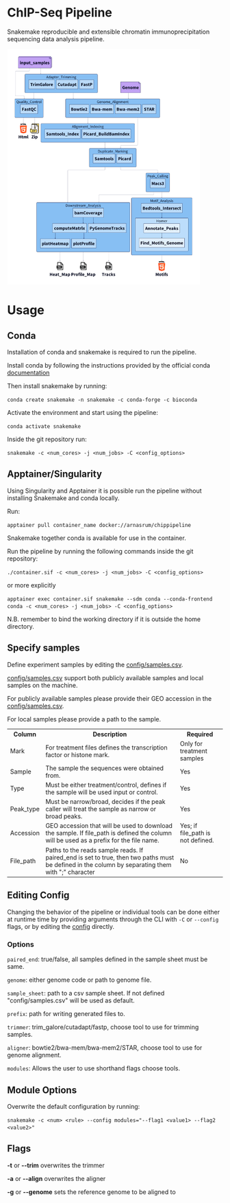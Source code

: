 # ChIP-Seq Pipeline

Snakemake reproducible and extensible chromatin immunoprecipitation sequencing data analysis pipeline.

<img alt="pipeline flowchart" src="docs/images/flow.png" width="450" height="550">


# Usage

## Conda

Installation of conda and snakemake is required to run the pipeline. 

Install conda by following the instructions provided by the official conda [documentation](https://docs.conda.io/projects/conda/en/stable/user-guide/install/index.html)

Then install snakemake by running:

`conda create snakemake -n snakemake -c conda-forge -c bioconda`

Activate the environment and start using the pipeline:

`conda activate snakemake`

Inside the git repository run:

`snakemake -c <num_cores> -j <num_jobs> -C <config_options>`

## Apptainer/Singularity

Using Singularity and Apptainer it is possible run the pipeline without installing Snakemake and conda locally.

Run:

`apptainer pull container_name docker://arnasrum/chippipeline`

Snakemake together conda is available for use in the container.

Run the pipeline by running the following commands inside the git repository:

`./container.sif -c <num_cores> -j <num_jobs> -C <config_options>`

or more explicitly

`apptainer exec container.sif snakemake --sdm conda --conda-frontend conda -c <num_cores> -j <num_jobs> -C <config_options>`

N.B. remember to bind the working directory if it is outside the home directory.




## Specify samples 

Define experiment samples by editing the [config/samples.csv](./config/samples.csv). 

[config/samples.csv](./config/samples.csv) support both publicly available samples and local samples on the machine.

For publicly available samples please provide their GEO accession in the [config/samples.csv](./config/samples.csv).

For local samples please provide a path to the sample. 

<table>
    <th>Column</th>
    <th>Description</th>
    <th>Required</th>
    <tr>
        <td>Mark</td>
        <td>For treatment files defines the transcription factor or histone mark.</td>
        <td>Only for treatment samples</td>
    </tr>
    <tr>
        <td>Sample</td>
        <td>The sample the sequences were obtained from.</td>
        <td>Yes</td>
    </tr>
    <tr>
        <td>Type</td>
        <td>Must be either treatment/control, defines if the sample will be used input or control.</td> 
        <td>Yes</td>
    </tr>
    <tr>
        <td>Peak_type</td>
        <td>Must be narrow/broad, decides if the peak caller will treat the sample as narrow or broad peaks.</td>
        <td>Yes</td>
    </tr>
    <tr>
        <td>Accession</td>
        <td>GEO accession that will be used to download the sample. If file_path is defined the column will be used as a prefix for the file name.</td>
        <td>Yes; if file_path is not defined.</td>
    </tr>    
    <tr>
        <td>File_path</td>
        <td>Paths to the reads sample reads. If paired_end is set to true, then two paths must be defined in the column by separating them with ";" character</td>
        <td>No</td>
    </tr>

</table>


## Editing Config 

Changing the behavior of the pipeline or individual tools can be done either at runtime time by providing arguments 
through the CLI with `-C` or `--config` flags, or by editing the [config](config/config.yaml) directly.

### Options

`paired_end`: true/false, all samples defined in the sample sheet must be same.

`genome`: either genome code or path to genome file.

`sample_sheet`: path to a csv sample sheet. If not defined "config/samples.csv" will be used as default.

`prefix`: path for writing generated files to.

`trimmer`: trim_galore/cutadapt/fastp, choose tool to use for trimming samples.

`aligner`: bowtie2/bwa-mem/bwa-mem2/STAR, choose tool to use for genome alignment.

`modules`: Allows the user to use shorthand flags choose tools. 


## Module Options

Overwrite the default configuration by running:

`snakemake -c <num> <rule> --config modules="--flag1 <value1> --flag2 <value2>"`

## Flags

**-t** or **--trim** overwrites the trimmer

**-a** or **--align** overwrites the aligner

**-g** or **--genome** sets the reference genome to be aligned to

